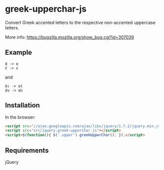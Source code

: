 greek-upperchar-js
==================

Convert Greek accented letters to the respective non-accented uppercase letters.

More info: https://bugzilla.mozilla.org/show_bug.cgi?id=307039

## Example 
```
ά -> α
έ -> ε
```

and
```
άι -> αϊ
άυ -> αϋ
```

## Installation

In the browser:

```html
<script src="//ajax.googleapis.com/ajax/libs/jquery/1.7.2/jquery.min.js"></script>
<script src="src/jquery.greek-upperchar.js"></script>
<script>$(function(){ $('.upper').greekUpperChar(); });</script>
```

## Requirements
jQuery